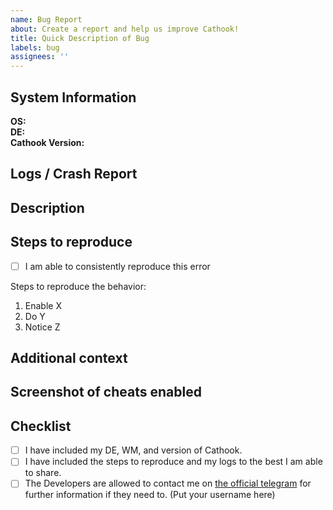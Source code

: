 ```yaml
---
name: Bug Report
about: Create a report and help us improve Cathook!
title: Quick Description of Bug
labels: bug
assignees: ''
---
```


## System Information
**OS:**  
**DE:**  
**Cathook Version:**  

## Logs / Crash Report  
<!-- Add logs from /tmp/. if it crashes, paste symbolize-crash-log here. -->
<!-- Drag and drop the file here. -->
<!-- You can delete this line if you don't have any crash reports to give. -->

## Description  
<!-- Please provide a clear and concise description of what the bug is. -->

## Steps to reproduce  
- [ ] I am able to consistently reproduce this error
<!-- If you can consistently get this error, let us know how! If we can reproduce it, we can fix it. If we can't, then we're just shooting in the dark on whether or not we've fixed it! -->

Steps to reproduce the behavior:  
<!-- Example only, please delete these steps and enter your own. -->
1. Enable X
2. Do Y
3. Notice Z

## Additional context 
<!-- Is there anything specific else that we should know that could help us find/fix this bug? -->

## Screenshot of cheats enabled  
<!-- Even if you don't think it could effect what happened, sometimes some cheats may break others. We don't know! We may never know, if you don't show us what cheats are enabled. -->


## Checklist  
- [ ] I have included my DE, WM, and version of Cathook.
- [ ] I have included the steps to reproduce and my logs to the best I am able to share.
- [ ] The Developers are allowed to contact me on [the official telegram](https://t.me/nullworks) for further information if they need to. (Put your username here)
